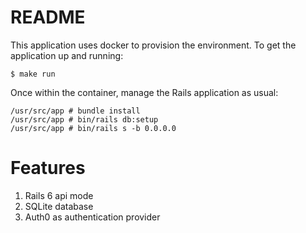 # README

This application uses docker to provision the environment. To get the application up and running:

```
$ make run
```

Once within the container, manage the Rails application as usual:

```
/usr/src/app # bundle install
/usr/src/app # bin/rails db:setup
/usr/src/app # bin/rails s -b 0.0.0.0
```

# Features

1. Rails 6 api mode
2. SQLite database
3. Auth0 as authentication provider
